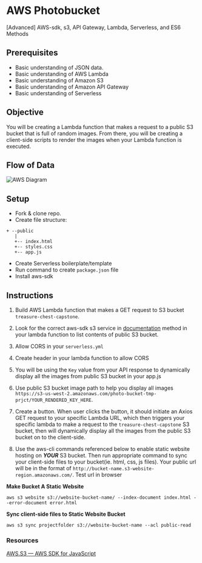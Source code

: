 # AWS Photobucket
[Advanced] AWS-sdk, s3, API Gateway, Lambda, Serverless, and ES6 Methods

## Prerequisites
  - Basic understanding of JSON data.
  - Basic understanding of AWS Lambda
  - Basic understanding of Amazon S3
  - Basic understanding of Amazon API Gateway
  - Basic understanding of Serverless 

## Objective

You will be creating a Lambda function that makes a request to a public S3 bucket that is full of random images. From there, you will be creating a client-side scripts to render the images when your Lambda function is executed. 

## Flow of Data
![AWS Diagram](https://i.imgur.com/wxx5zw2.png)

## Setup
 - Fork & clone repo.
 - Create file structure:
 ```
+ --public
    |
    +-- index.html
    +-- styles.css
    +-- app.js
```
 - Create Serverless boilerplate/template 
 - Run command to create `package.json` file
 - Install aws-sdk


## Instructions
1. Build AWS Lambda function that makes a GET request to S3 bucket `treasure-chest-capstone`.

2. Look for the correct aws-sdk s3 service in [documentation](https://docs.aws.amazon.com/AWSJavaScriptSDK/latest/AWS/S3.html#getBucketWebsite-property) method in your lambda function to list contents of public S3 bucket.

3. Allow CORS in your `serverless.yml`

4. Create header in your lambda function to allow CORS

5. You will be using the `Key` value from your API response to dynamically display all the images from public S3 bucket in your app.js

6. Use public S3 bucket image path to help you display all images `https://s3-us-west-2.amazonaws.com/photo-bucket-tmp-prjct/YOUR_RENDERED_KEY_HERE`.

7. Create a button. When user clicks the button, it should initiate an Axios GET request to your specific Lambda URL, which then triggers your specific lambda to make a request to the `treasure-chest-capstone` S3 bucket, then will dynamically display all the images from the public S3 bucket on to the client-side.

8. Use the aws-cli commands referenced below to enable static website hosting on ***YOUR*** S3 bucket. Then run appropriate command to sync your client-side files to your bucket(ie. html, css, js files). Your public url will be in the format of ```http://bucket-name.s3-website-region.amazonaws.com/```. Test url in browser

**Make Bucket A Static Website**
```
aws s3 website s3://website-bucket-name/ --index-document index.html --error-document error.html
```

**Sync client-side files to Static Website Bucket**
```
aws s3 sync projectfolder s3://website-bucket-name --acl public-read
```

### Resources
[AWS.S3 — AWS SDK for JavaScript](https://docs.aws.amazon.com/AWSJavaScriptSDK/latest/AWS/S3.html#getBucketWebsite-property)
